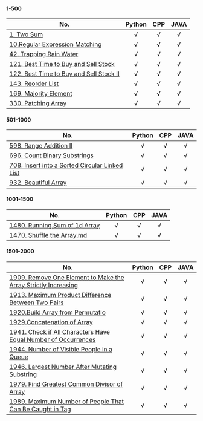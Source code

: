 #### 1-500
 No.    | Python     | CPP     | JAVA   
 -------- | :-----------:  | :-----------: | :-----------:  
[1. Two Sum](https://github.com/bakerston/CodingContest/blob/main/LeetCode/1-500/1.%20Two%20Sum.md) | &radic;     | &radic;   | &radic;
[10.Regular Expression Matching](https://github.com/bakerston/CodingContest/blob/main/LeetCode/1-500/10.%20Regular%20Expression%20Matching.md)   | &radic;     | &radic;   | &radic;
[42. Trapping Rain Water](https://github.com/bakerston/CodingContest/blob/main/LeetCode/1-500/42.%20Trapping%20Rain%20Water.md) | &radic;     | &radic;   | &radic;
[121. Best Time to Buy and Sell Stock](https://github.com/bakerston/CodingContest/blob/main/LeetCode/1-500/121.%20Best%20Time%20to%20Buy%20and%20Sell%20Stock.md) | &radic;     | &radic;   | &radic;
[122. Best Time to Buy and Sell Stock II](https://github.com/bakerston/CodingContest/blob/main/LeetCode/1-500/122.%20Best%20Time%20to%20Buy%20and%20Sell%20Stock%20II.md) | &radic;     | &radic;   | &radic;
[143. Reorder List](https://github.com/bakerston/CodingContest/blob/main/LeetCode/1-500/143.%20Reorder%20List.md) | &radic;     | &radic;   | &radic;
[169. Majority Element](https://github.com/bakerston/CodingContest/blob/main/LeetCode/1-500/169.%20Majority%20Element.md) | &radic;     | &radic;   | &radic;
[330. Patching Array](https://github.com/bakerston/CodingContest/blob/main/LeetCode/1-500/330.%20Patching%20Array.md) | &radic;     | &radic;   | &radic;

#### 501-1000
 No.    | Python     | CPP     | JAVA   
 -------- | :-----------:  | :-----------: | :-----------:  
[598. Range Addition II](https://github.com/bakerston/CodingContest/blob/main/LeetCode/501-1000/598.%20Range%20Addition%20II.md) | &radic;     | &radic;   | &radic;
[696. Count Binary Substrings](https://github.com/bakerston/CodingContest/blob/main/LeetCode/501-1000/696.%20Count%20Binary%20Substrings.md)| &radic;     | &radic;   | &radic;
[708. Insert into a Sorted Circular Linked List](https://github.com/bakerston/CodingContest/new/main/LeetCode/501-1000) | &radic;     | &radic;   | &radic;
[932. Beautiful Array](https://github.com/bakerston/CodingContest/blob/main/LeetCode/501-1000/932.%20Beautiful%20Array.md) | &radic;     | &radic;   | &radic;


#### 1001-1500

No.      | Python     | CPP     | JAVA    
 -------- | :-----------:  | :-----------: | :-----------: 
 [1480. Running Sum of 1d Array](https://github.com/bakerston/CodingContest/blob/main/LeetCode/1001-1500/1480.%20Running%20Sum%20of%201d%20Array.md)     | &radic;   | &radic;  | &radic; 
[1470. Shuffle the Array.md](https://github.com/bakerston/CodingContest/blob/main/LeetCode/1001-1500/1470.%20Shuffle%20the%20Array.md)| &radic;  | &radic;  | &radic;  


#### 1501-2000

No.      | Python     | CPP     | JAVA    
 -------- | :-----------:  | :-----------: | :-----------: 
 [1909. Remove One Element to Make the Array Strictly Increasing](https://github.com/bakerston/CodingContest/blob/main/LeetCode/1501-2000/1909.%20Remove%20One%20Element%20to%20Make%20the%20Array%20Strictly%20Increasing.md) | &radic;   | &radic;  | &radic; 
 [1913. Maximum Product Difference Between Two Pairs](https://github.com/bakerston/CodingContest/blob/main/LeetCode/1501-2000/1913.%20Maximum%20Product%20Difference%20Between%20Two%20Pairs.md) | &radic;   | &radic;  | &radic; 
[1920.Build Array from Permutatio](https://github.com/bakerston/CodingContest/blob/main/LeetCode/1501-2000/1920.%20Build%20Array%20from%20Permutation.md) | &radic;   | &radic;  | &radic; 
[1929.Concatenation of Array](https://github.com/bakerston/CodingContest/blob/main/LeetCode/1501-2000/1929.%20Concatenation%20of%20Array.md) | &radic; | &radic; | &radic;
[1941. Check if All Characters Have Equal Number of Occurrences](https://github.com/bakerston/CodingContest/blob/main/LeetCode/1501-2000/1941.%20Check%20if%20All%20Characters%20Have%20Equal%20Number%20of%20Occurrences.md) | &radic; | &radic; | &radic;
[1944. Number of Visible People in a Queue](https://github.com/bakerston/CodingContest/blob/main/LeetCode/1501-2000/1944.%20Number%20of%20Visible%20People%20in%20a%20Queue.md) | &radic; | &radic; | &radic;
[1946. Largest Number After Mutating Substring](https://github.com/bakerston/CodingContest/blob/main/LeetCode/1501-2000/1946.%20Largest%20Number%20After%20Mutating%20Substring.md) | &radic; | &radic; | &radic;
[1979. Find Greatest Common Divisor of Array](https://github.com/bakerston/CodingContest/blob/main/LeetCode/1501-2000/1979.%20Find%20Greatest%20Common%20Divisor%20of%20Array.md) | &radic;   | &radic;  | &radic; 
[1989. Maximum Number of People That Can Be Caught in Tag](https://github.com/bakerston/CodingContest/blob/main/LeetCode/1501-2000/1989.%20Maximum%20Number%20of%20People%20That%20Can%20Be%20Caught%20in%20Tag.md) | &radic;   | &radic;  | &radic; 
